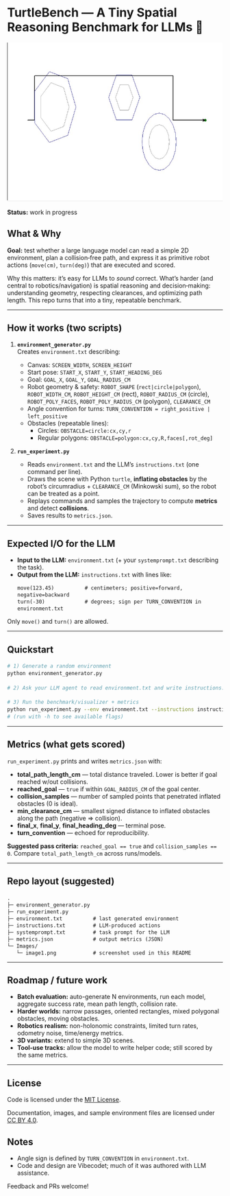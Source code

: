 # TurtleBench — A Tiny Spatial Reasoning Benchmark for LLMs 🐢

![Example visualization (WIP)](Images/image1.png)

**Status:** work in progress

## What & Why
**Goal:** test whether a large language model can read a simple 2D environment, plan a collision‑free path, and express it as primitive robot actions (`move(cm)`, `turn(deg)`) that are executed and scored.

Why this matters: it’s easy for LLMs to *sound* correct. What’s harder (and central to robotics/navigation) is spatial reasoning and decision‑making: understanding geometry, respecting clearances, and optimizing path length. This repo turns that into a tiny, repeatable benchmark.

---

## How it works (two scripts)
1. **`environment_generator.py`**  
   Creates `environment.txt` describing:
   - Canvas: `SCREEN_WIDTH`, `SCREEN_HEIGHT`
   - Start pose: `START_X`, `START_Y`, `START_HEADING_DEG`
   - Goal: `GOAL_X`, `GOAL_Y`, `GOAL_RADIUS_CM`
   - Robot geometry & safety: `ROBOT_SHAPE` (`rect|circle|polygon`),  
     `ROBOT_WIDTH_CM`, `ROBOT_HEIGHT_CM` (rect), `ROBOT_RADIUS_CM` (circle),  
     `ROBOT_POLY_FACES`, `ROBOT_POLY_RADIUS_CM` (polygon), `CLEARANCE_CM`
   - Angle convention for turns: `TURN_CONVENTION = right_positive | left_positive`
   - Obstacles (repeatable lines):
     - Circles: `OBSTACLE=circle:cx,cy,r`
     - Regular polygons: `OBSTACLE=polygon:cx,cy,R,faces[,rot_deg]`

2. **`run_experiment.py`**  
   - Reads `environment.txt` and the LLM’s `instructions.txt` (one command per line).
   - Draws the scene with Python `turtle`, **inflating obstacles** by the robot’s circumradius + `CLEARANCE_CM` (Minkowski sum), so the robot can be treated as a point.
   - Replays commands and samples the trajectory to compute **metrics** and detect **collisions**.
   - Saves results to `metrics.json`.

---

## Expected I/O for the LLM
- **Input to the LLM:** `environment.txt` (+ your `systemprompt.txt` describing the task).
- **Output from the LLM:** `instructions.txt` with lines like:
  ```
  move(123.45)          # centimeters; positive=forward, negative=backward
  turn(-30)             # degrees; sign per TURN_CONVENTION in environment.txt
  ```
Only `move()` and `turn()` are allowed.

---

## Quickstart
```bash
# 1) Generate a random environment
python environment_generator.py

# 2) Ask your LLM agent to read environment.txt and write instructions.txt

# 3) Run the benchmark/visualizer + metrics
python run_experiment.py --env environment.txt --instructions instructions.txt
# (run with -h to see available flags)
```

---

## Metrics (what gets scored)
`run_experiment.py` prints and writes `metrics.json` with:
- **total_path_length_cm** — total distance traveled. Lower is better if goal reached w/out collisions.
- **reached_goal** — `true` if within `GOAL_RADIUS_CM` of the goal center.
- **collision_samples** — number of sampled points that penetrated inflated obstacles (0 is ideal).
- **min_clearance_cm** — smallest signed distance to inflated obstacles along the path (negative ⇒ collision).
- **final_x**, **final_y**, **final_heading_deg** — terminal pose.
- **turn_convention** — echoed for reproducibility.

**Suggested pass criteria:** `reached_goal == true` and `collision_samples == 0`. Compare `total_path_length_cm` across runs/models.

---

## Repo layout (suggested)
```
.
├─ environment_generator.py
├─ run_experiment.py
├─ environment.txt          # last generated environment
├─ instructions.txt         # LLM-produced actions
├─ systemprompt.txt         # task prompt for the LLM
├─ metrics.json             # output metrics (JSON)
└─ Images/
   └─ image1.png            # screenshot used in this README
```

---

## Roadmap / future work
- **Batch evaluation:** auto-generate N environments, run each model, aggregate success rate, mean path length, collision rate.
- **Harder worlds:** narrow passages, oriented rectangles, mixed polygonal obstacles, moving obstacles.
- **Robotics realism:** non-holonomic constraints, limited turn rates, odometry noise, time/energy metrics.
- **3D variants:** extend to simple 3D scenes.
- **Tool-use tracks:** allow the model to write helper code; still scored by the same metrics.

---
## License

Code is licensed under the [MIT License](LICENSE).

Documentation, images, and sample environment files are licensed under [CC BY 4.0](LICENSE-CC-BY).


## Notes
- Angle sign is defined by `TURN_CONVENTION` in `environment.txt`.
- Code and design are Vibecodet; much of it was authored with LLM assistance.

Feedback and PRs welcome!
